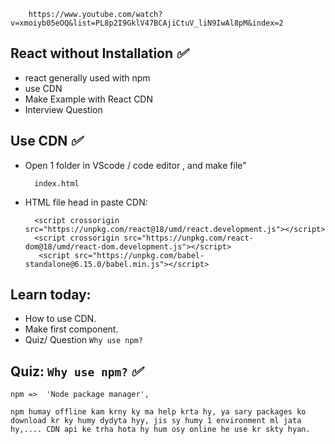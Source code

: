         https://www.youtube.com/watch?v=xmoiyb05eOQ&list=PL8p2I9GklV47BCAjiCtuV_liN9IwAl8pM&index=2

## React without Installation _✅_

* react generally used with npm
*  use CDN
* Make Example with React CDN
* Interview Question

## Use CDN _✅_
* Open 1 folder in  VScode / code editor , and make file"

        index.html

* HTML file head in paste CDN:

        <script crossorigin src="https://unpkg.com/react@18/umd/react.development.js"></script>
        <script crossorigin src="https://unpkg.com/react-dom@18/umd/react-dom.development.js"></script>
         <script src="https://unpkg.com/babel-standalone@6.15.0/babel.min.js"></script>


## Learn today:
 * How to use CDN.
 * Make first component.
 * Quiz/ Question `Why use npm?`

 ## Quiz: `Why use npm?` _✅_

 `npm =>  'Node package manager',`

 `npm humay offline kam krny ky ma help krta hy, ya sary packages ko download kr ky humy dydyta hyy, jis sy humy 1 environment ml jata hy,.... CDN api ke trha hota hy hum osy online he use kr skty hyan.`